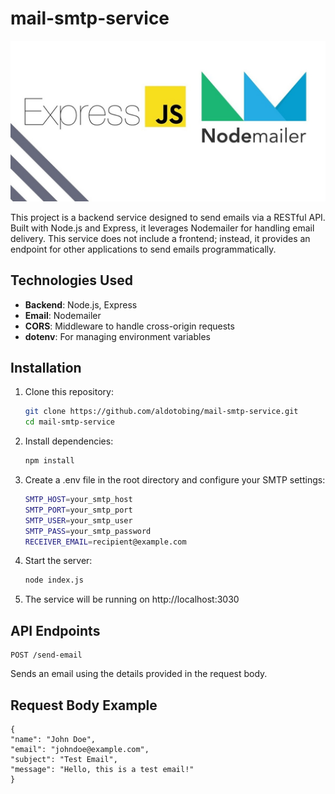 # mail-smtp-service

![mail-smtp-service](/maxresdefault.jpg)

This project is a backend service designed to send emails via a RESTful API. Built with Node.js and Express, it leverages Nodemailer for handling email delivery. This service does not include a frontend; instead, it provides an endpoint for other applications to send emails programmatically.

## Technologies Used

- **Backend**: Node.js, Express
- **Email**: Nodemailer
- **CORS**: Middleware to handle cross-origin requests
- **dotenv**: For managing environment variables

## Installation

1. Clone this repository:

   ```bash
   git clone https://github.com/aldotobing/mail-smtp-service.git
   cd mail-smtp-service
   ```

2. Install dependencies:

   ```bash
   npm install
   ```

3. Create a .env file in the root directory and configure your SMTP settings:

   ```bash
   SMTP_HOST=your_smtp_host
   SMTP_PORT=your_smtp_port
   SMTP_USER=your_smtp_user
   SMTP_PASS=your_smtp_password
   RECEIVER_EMAIL=recipient@example.com
   ```

4. Start the server:

   ```bash
   node index.js
   ```

5. The service will be running on http://localhost:3030

## API Endpoints
```
POST /send-email
```
Sends an email using the details provided in the request body.

## Request Body Example
    {
    "name": "John Doe",
    "email": "johndoe@example.com",
    "subject": "Test Email",
    "message": "Hello, this is a test email!"
    }
    
